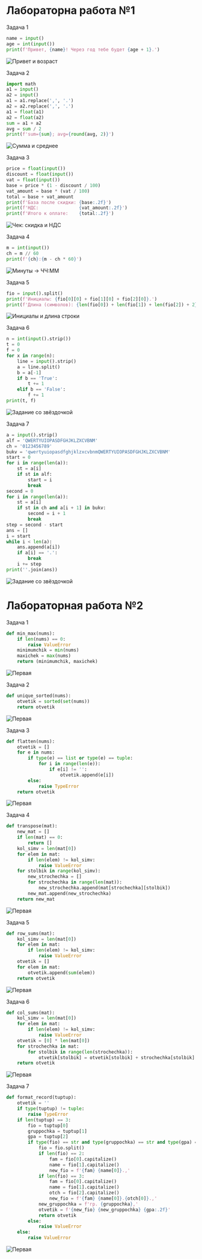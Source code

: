 # Лабораторна работа №1

Задача 1
```py
name = input()
age = int(input())
print(f'Привет, {name}! Через год тебе будет {age + 1}.')
```
![Привет и возраст](./images/lab1/img_1.png)

Задача 2
```py
import math
a1 = input()
a2 = input()
a1 = a1.replace(',', '.')
a2 = a2.replace(',', '.')
a1 = float(a1)
a2 = float(a2)
sum = a1 + a2
avg = sum / 2
print(f'sum={sum}; avg={round(avg, 2)}')
```
![Сумма и среднее](/images/lab1/img_2.png)

Задача 3
```py
price = float(input())
discount = float(input())
vat = float(input())
base = price * (1 - discount / 100)
vat_amount = base * (vat / 100)
total = base + vat_amount
print(f'База после скидки: {base:.2f}')
print(f'НДС:               {vat_amount:.2f}')
print(f'Итого к оплате:    {total:.2f}')
```
![Чек: скидка и НДС](/images/lab1/img_3.png)

Задача 4
```py
m = int(input())
ch = m // 60
print(f'{ch}:{m - ch * 60}')
```
![Минуты -> ЧЧ:ММ](/images/lab1/img_4.png)

Задача 5
```py
fio = input().split()
print(f'Инициалы: {fio[0][0] + fio[1][0] + fio[2][0]}.')
print(f'Длина (символов): {len(fio[0]) + len(fio[1]) + len(fio[2]) + 2}')
```
![Инициалы и длина строки](/images/lab1/img_5.png)

Задача 6
```py
n = int(input().strip())
t = 0
f = 0
for x in range(n):
    line = input().strip()
    a = line.split()
    b = a[-1]
    if b == 'True':
        t += 1
    elif b == 'False':
        f += 1
print(t, f)
```
![Задание со звёздочкой](/images/lab1/img_6.png)

Задача 7
```py
a = input().strip()
alf = 'QWERTYUIOPASDFGHJKLZXCVBNM'
ch = '0123456789'
bukv = 'qwertyuiopasdfghjklzxcvbnmQWERTYUIOPASDFGHJKLZXCVBNM'
start = 0
for i in range(len(a)):
    st = a[i]
    if st in alf:
        start = i
        break
second = 0
for i in range(len(a)):
    st = a[i]
    if st in ch and a[i + 1] in bukv:
        second = i + 1
        break
step = second - start
ans = []
i = start
while i < len(a):
    ans.append(a[i])
    if a[i] == '.':
        break
    i += step
print(''.join(ans))
```
![Задание со звёздочкой](/images/lab1/img_7.png)

# Лабораторная работа №2
Задача 1
```py
def min_max(nums):
    if len(nums) == 0:
        raise ValueError
    minimumchik = min(nums)
    maxichek = max(nums)
    return (minimumchik, maxichek)
```
![Первая](/images/lab2/ex1.png)

Задача 2
```py
def unique_sorted(nums):
    otvetik = sorted(set(nums))
    return otvetik
```
![Первая](/images/lab2/ex2.png)

Задача 3
```py
def flatten(nums):
    otvetik = []
    for e in nums:
        if type(e) == list or type(e) == tuple:
            for i in range(len(e)):
                if e[i] != '':
                    otvetik.append(e[i])
        else:
            raise TypeError
    return otvetik
```
![Первая](/images/lab2/ex3.png)

Задача 4
```py
def transpose(mat):
    new_mat = []
    if len(mat) == 0:
        return []
    kol_simv = len(mat[0])
    for elem in mat:
        if len(elem) != kol_simv:
            raise ValueError
    for stolbik in range(kol_simv):
        new_strochechka = []
        for strochechka in range(len(mat)):
            new_strochechka.append(mat[strochechka][stolbik])
        new_mat.append(new_strochechka)
    return new_mat
```
![Первая](/images/lab2/ex4.png)

Задача 5
```py
def row_sums(mat):
    kol_simv = len(mat[0])
    for elem in mat:
        if len(elem) != kol_simv:
            raise ValueError
    otvetik = []
    for elem in mat:
        otvetik.append(sum(elem))
    return otvetik
```
![Первая](/images/lab2/ex5.png)

Задача 6
```py
def col_sums(mat):
    kol_simv = len(mat[0])
    for elem in mat:
        if len(elem) != kol_simv:
            raise ValueError
    otvetik = [0] * len(mat[0])
    for strochechka in mat:
        for stolbik in range(len(strochechka)):
            otvetik[stolbik] = otvetik[stolbik] + strochechka[stolbik]
    return otvetik
```
![Первая](/images/lab2/ex6.png)

Задача 7
```py
def format_record(tuptup):
    otvetik = ''
    if type(tuptup) != tuple:
        raise TypeError
    if len(tuptup) == 3:
        fio = tuptup[0]
        gruppochka = tuptup[1]
        gpa = tuptup[2]
        if type(fio) == str and type(gruppochka) == str and type(gpa) == float and len(fio.split()) >= 2:
            fio = fio.split()
            if len(fio) == 2:
                fam = fio[0].capitalize()
                name = fio[1].capitalize()
                new_fio = f'{fam} {name[0]}.,'
            if len(fio) == 3:
                fam = fio[0].capitalize()
                name = fio[1].capitalize()
                otch = fio[2].capitalize()
                new_fio = f'{fam} {name[0]}.{otch[0]}.,'
            new_gruppochka = f'гр. {gruppochka},'
            otvetik = f'{new_fio} {new_gruppochka} {gpa:.2f}'
            return otvetik
        else:
            raise ValueError
    else:
        raise ValueError

```
![Первая](/images/lab2/ex7.png)